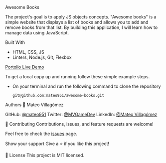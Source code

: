 Awesome Books

The project's goal is to apply JS objects concepts. "Awesome books" is a simple website that displays a list of books and allows you to add and remove books from that list. By building this application, I will learn how to manage data using JavaScript. 

Built With
- HTML, CSS, JS
- Linters, Node.js, Git, Flexbox

[Portolio Live Demo](https://mateo951.github.io/awesome-books/)

To get a local copy up and running follow these simple example steps.
- On your terminal and run the following command to clone the repository
  
  `git@github.com:mateo951/awesome-books.git`

Authors
👤 Mateo Villagómez

GitHub: [@mateo951](https://github.com/mateo951)
Twitter: [@MVGameDev](https://twitter.com/MVGameDev)
LinkedIn: [@Mateo Villagómez](https://www.linkedin.com/in/mateo-villagómez/)

🤝 Contributing
Contributions, issues, and feature requests are welcome!

Feel free to check the [issues](https://github.com/mateo951/awesome-books/issues) page.

Show your support
Give a ⭐️ if you like this project!

📝 License
This project is MIT licensed.
